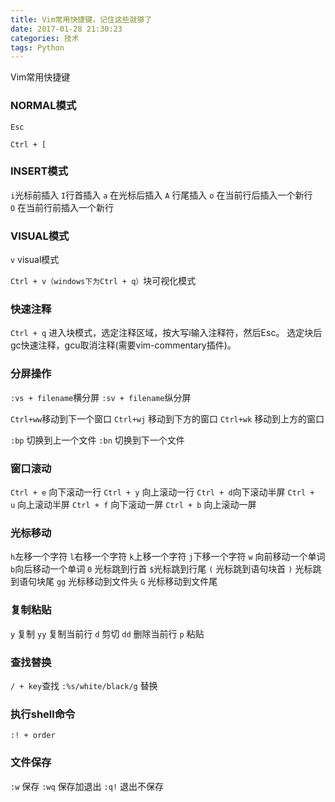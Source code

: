 ```yaml
---
title: Vim常用快捷键，记住这些就够了
date: 2017-01-28 21:30:23
categories: 技术
tags: Python
---
```

Vim常用快捷键
<!--more-->
### NORMAL模式

`Esc`

`Ctrl + [`

### INSERT模式

`i`光标前插入
`I`行首插入
`a` 在光标后插入
`A` 行尾插入
`o` 在当前行后插入一个新行
`O` 在当前行前插入一个新行

### VISUAL模式

`v` visual模式

`Ctrl + v（windows下为Ctrl + q）`块可视化模式

### 快速注释

`Ctrl + q` 进入块模式，选定注释区域，按大写i输入注释符，然后Esc。
选定块后 gc快速注释，gcu取消注释(需要vim-commentary插件)。

### 分屏操作

`:vs + filename`横分屏
`:sv + filename`纵分屏

`Ctrl+ww`移动到下一个窗口
`Ctrl+wj` 移动到下方的窗口
`Ctrl+wk` 移动到上方的窗口

`:bp` 切换到上一个文件
`:bn` 切换到下一个文件

### 窗口滚动

`Ctrl + e` 向下滚动一行
`Ctrl + y` 向上滚动一行
`Ctrl + d`向下滚动半屏
`Ctrl + u` 向上滚动半屏
`Ctrl + f` 向下滚动一屏
`Ctrl + b` 向上滚动一屏

### 光标移动

`h`左移一个字符
`l`右移一个字符
`k`上移一个字符
`j`下移一个字符
`w` 向前移动一个单词
`b`向后移动一个单词
`0` 光标跳到行首
`$`光标跳到行尾
`(` 光标跳到语句块首
`)` 光标跳到语句块尾
`gg` 光标移动到文件头
`G` 光标移动到文件尾

### 复制粘贴

`y` 复制
`yy` 复制当前行
`d` 剪切
`dd` 删除当前行
`p` 粘贴

### 查找替换

`/ + key`查找
`:%s/white/black/g` 替换

### 执行shell命令

`:! + order`

### 文件保存

`:w` 保存
`:wq` 保存加退出
`:q!` 退出不保存